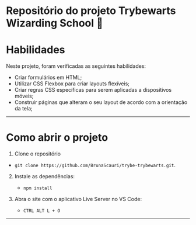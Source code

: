 # Repositório do projeto Trybewarts Wizarding School :mage:

# Habilidades

Neste projeto, foram verificadas as seguintes habilidades:

* Criar formulários em HTML;
* Utilizar CSS Flexbox para criar layouts flexíveis;
* Criar regras CSS específicas para serem aplicadas a dispositivos móveis;
* Construir páginas que alteram o seu layout de acordo com a orientação da tela;

---
# Como abrir o projeto

1. Clone o repositório
  * `git clone https://github.com/BrunaScauri/trybe-trybewarts.git`.

2. Instale as dependências:
    * `npm install`

3. Abra o site com o aplicativo Live Server no VS Code:
    * `CTRL ALT L + O`

---
